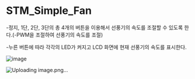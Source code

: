 # STM_Simple_Fan

-정지, 1단, 2단, 3단의 총 4개의 버튼을 이용해서 선풍기의 속도를 조절할 수 있도록 한다.(-PWM을 조절하여 선풍기의 속도를 조절)

-누른 버튼에 따라 각각의 LED가 켜지고 LCD 화면에 현재 선풍기의 속도를 표시한다.

![image](https://github.com/Younghoda/STM_Simple_Fan/assets/141108118/f0bdccf1-150b-479f-9aad-7e12c8c92109)

![Uploading image.png…]()
